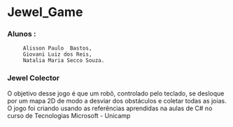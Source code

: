 # Jewel_Game


### Alunos :
         Alisson Paulo  Bastos,
         Giovani Luiz dos Reis,
         Natalia Maria Secco Souza.
         
        
### Jewel Colector
O objetivo desse jogo é que um robô, controlado pelo teclado, se desloque por um mapa 2D de modo a desviar dos obstáculos e coletar todas as joias. O jogo foi criando usando as referências aprendidas na aulas de C# no curso de Tecnologias Microsoft - Unicamp 
